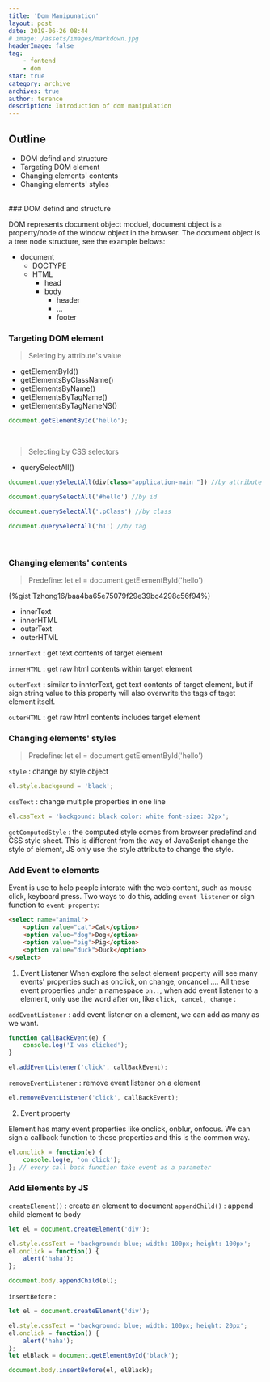 ```yaml
---
title: 'Dom Manipunation'
layout: post
date: 2019-06-26 08:44
# image: /assets/images/markdown.jpg
headerImage: false
tag:
    - fontend
    - dom
star: true
category: archive
archives: true
author: terence
description: Introduction of dom manipulation
---
```


## Outline

-   DOM defind and structure
-   Targeting DOM element
-   Changing elements' contents
-   Changing elements' styles

<br>
### DOM defind and structure

DOM represents document object moduel, document object is a property/node of the window object in the browser. The document object is a tree node structure, see the example belows:

-   document
    -   DOCTYPE
    -   HTML
        -   head
        -   body
            -   header
            -   ...
            -   footer

### Targeting DOM element

> Seleting by attribute's value

-   getElementById()
-   getElementsByClassName()
-   getElementsByName()
-   getElementsByTagName()
-   getElementsByTagNameNS()

```javascript
document.getElementById('hello');
```

<br>

> Selecting by CSS selectors

-   querySelectAll()

```javascript
document.querySelectAll(div[class="application-main "]) //by attribute and value

document.querySelectAll('#hello') //by id

document.querySelectAll('.pClass') //by class

document.querySelectAll('h1') //by tag
```

<br>

### Changing elements' contents

> Predefine: let el = document.getElementById('hello')

{%gist Tzhong16/baa4ba65e75079f29e39bc4298c56f94%}

-   innerText
-   innerHTML
-   outerText
-   outerHTML

`innerText` : get text contents of target element

`innerHTML` : get raw html contents within target element

`outerText` : similar to innterText, get text contents of target element, but if sign string value to this property will also overwrite the tags of taget element itself.

`outerHTML` : get raw html contents includes target element

### Changing elements' styles

> Predefine: let el = document.getElementById('hello')

`style` : change by style object

```javascript
el.style.backgound = 'black';
```

`cssText` : change multiple properties in one line

```javascript
el.cssText = 'backgound: black color: white font-size: 32px';
```

`getComputedStyle` : the computed style comes from browser predefind and CSS style sheet. This is different from the way of JavaScript change the style of element, JS only use the style attribute to change the style.

### Add Event to elements

Event is use to help people interate with the web content, such as mouse click, keyboard press. Two ways to do this, adding `event listener` or sign function to `event property`:

```html
<select name="animal">
    <option value="cat">Cat</option>
    <option value="dog">Dog</option>
    <option value="pig">Pig</option>
    <option value="duck">Duck</option>
</select>
```

1.  Event Listener
    When explore the select element property will see many events' properties such as onclick, on change, oncancel .... All these event properties under a namespace `on..`, when add event listener to a element, only use the word after on, like `click, cancel, change` :

`addEventListener` : add event listener on a element, we can add as many as we want.

```javascript
function callBackEvent(e) {
    console.log('I was clicked');
}

el.addEventListener('click', callBackEvent);
```

`removeEventListener` : remove event listener on a element

```javascript
el.removeEventListener('click', callBackEvent);
```

2. Event property

Element has many event properties like onclick, onblur, onfocus. We can sign a callback function to these properties and this is the common way.

```javascript
el.onclick = function(e) {
    console.log(e, 'on click');
}; // every call back function take event as a parameter
```

### Add Elements by JS

`createElement()` : create an element to document
`appendChild()` : append child element to body

```javascript
let el = document.createElement('div');

el.style.cssText = 'background: blue; width: 100px; height: 100px';
el.onclick = function() {
    alert('haha');
};

document.body.appendChild(el);
```

`insertBefore` :

```javascript
let el = document.createElement('div');

el.style.cssText = 'background: blue; width: 100px; height: 20px';
el.onclick = function() {
    alert('haha');
};
let elBlack = document.getElementById('black');

document.body.insertBefore(el, elBlack);
```
